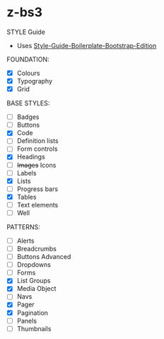# z-bs3

STYLE Guide

- Uses [Style-Guide-Boilerplate-Bootstrap-Edition](https://github.com/kemie/Style-Guide-Boilerplate-Bootstrap-Edition)

FOUNDATION:
- [x] Colours
- [x] Typography
- [x] Grid

BASE STYLES:
- [ ] Badges
- [ ] Buttons
- [x] Code
- [ ] Definition lists
- [ ] Form controls  
- [x] Headings
- [ ] ~~Images~~ Icons
- [ ] Labels
- [x] Lists   
- [ ] Progress bars
- [x] Tables
- [ ] Text elements
- [ ] Well

PATTERNS:
- [ ] Alerts
- [ ] Breadcrumbs
- [ ] Buttons Advanced
- [ ] Dropdowns
- [ ] Forms
- [x] List Groups
- [x] Media Object
- [ ] Navs
- [x] Pager
- [x] Pagination
- [ ] Panels
- [ ] Thumbnails   
